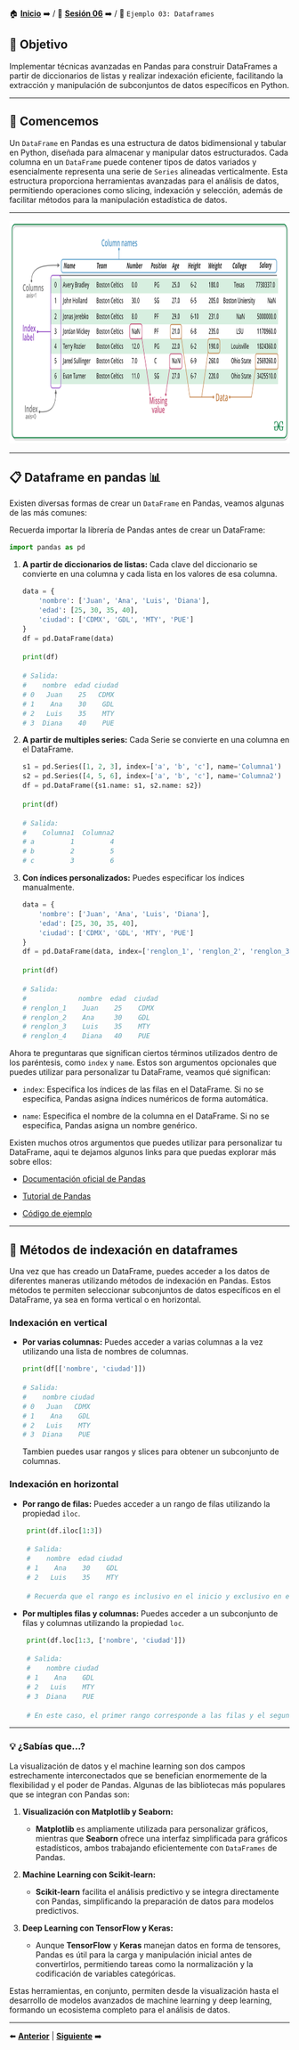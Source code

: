 🏠 [**Inicio**](../../Readme.md) ➡️ / 📖 [**Sesión 06**](../Readme.md) ➡️ / 📝 `Ejemplo 03: Dataframes`

## 🎯 Objetivo

Implementar técnicas avanzadas en Pandas para construir DataFrames a partir de diccionarios de listas y realizar indexación eficiente, facilitando la extracción y manipulación de subconjuntos de datos específicos en Python.

---

## 🚀 Comencemos

Un `DataFrame` en Pandas es una estructura de datos bidimensional y tabular en Python, diseñada para almacenar y manipular datos estructurados. Cada columna en un `DataFrame` puede contener tipos de datos variados y esencialmente representa una serie de `Series` alineadas verticalmente. Esta estructura proporciona herramientas avanzadas para el análisis de datos, permitiendo operaciones como slicing, indexación y selección, además de facilitar métodos para la manipulación estadística de datos.

---

<div align="center">
    <img src="/Sesion-06/Imagenes/Dataframe.png" alt="API" width="800" height="400">
</div>

---

## 📋 **Dataframe en pandas** 📊

Existen diversas formas de crear un `DataFrame` en Pandas, veamos algunas de las más comunes:

Recuerda importar la librería de Pandas antes de crear un DataFrame:

```python
import pandas as pd
```

1. **A partir de diccionarios de listas:** Cada clave del diccionario se convierte en una columna y cada lista en los valores de esa columna.
   ```python
   data = {
       'nombre': ['Juan', 'Ana', 'Luis', 'Diana'],
       'edad': [25, 30, 35, 40],
       'ciudad': ['CDMX', 'GDL', 'MTY', 'PUE']
   }
   df = pd.DataFrame(data)

   print(df)
   
   # Salida:
   #    nombre  edad ciudad
   # 0   Juan    25   CDMX
   # 1    Ana    30    GDL
   # 2   Luis    35    MTY
   # 3  Diana    40    PUE
   ```

2. **A partir de multiples series:** Cada Serie se convierte en una columna en el DataFrame.
   ```python
   s1 = pd.Series([1, 2, 3], index=['a', 'b', 'c'], name='Columna1')
   s2 = pd.Series([4, 5, 6], index=['a', 'b', 'c'], name='Columna2')
   df = pd.DataFrame({s1.name: s1, s2.name: s2})

   print(df)

   # Salida:
   #    Columna1  Columna2
   # a         1         4
   # b         2         5
   # c         3         6
   ```


3. **Con índices personalizados:** Puedes especificar los índices manualmente.
   ```python
   data = {
       'nombre': ['Juan', 'Ana', 'Luis', 'Diana'],
       'edad': [25, 30, 35, 40],
       'ciudad': ['CDMX', 'GDL', 'MTY', 'PUE']
   }
   df = pd.DataFrame(data, index=['renglon_1', 'renglon_2', 'renglon_3', 'renglon_4'])

   print(df)

   # Salida:
   #             nombre  edad  ciudad
   # renglon_1    Juan    25    CDMX
   # renglon_2    Ana     30    GDL
   # renglon_3    Luis    35    MTY
   # renglon_4    Diana   40    PUE
   ```

Ahora te preguntaras que significan ciertos términos utilizados dentro de los paréntesis, como `index` y `name`. Estos son argumentos opcionales que puedes utilizar para personalizar tu DataFrame, veamos qué significan:

- `index`: Especifica los índices de las filas en el DataFrame. Si no se especifica, Pandas asigna índices numéricos de forma automática.

- `name`: Especifica el nombre de la columna en el DataFrame. Si no se especifica, Pandas asigna un nombre genérico.

Existen muchos otros argumentos que puedes utilizar para personalizar tu DataFrame, aqui te dejamos algunos links para que puedas explorar más sobre ellos:

- [Documentación oficial de Pandas](https://pandas.pydata.org/pandas-docs/stable/reference/api/pandas.DataFrame.html)

- [Tutorial de Pandas](https://aprendepython.es/pypi/datascience/pandas/#dataframes)

- [Código de ejemplo](https://www.geeksforgeeks.org/python-pandas-dataframe/)

---

<!-- Metodos de indexacion en vertical y horizontal -->

## 📌 **Métodos de indexación en dataframes**

Una vez que has creado un DataFrame, puedes acceder a los datos de diferentes maneras utilizando métodos de indexación en Pandas. Estos métodos te permiten seleccionar subconjuntos de datos específicos en el DataFrame, ya sea en forma vertical o en horizontal.

### **Indexación en vertical**

- **Por varias columnas:** Puedes acceder a varias columnas a la vez utilizando una lista de nombres de columnas.
  ```python
  print(df[['nombre', 'ciudad']])

  # Salida:
  #    nombre ciudad
  # 0   Juan   CDMX
  # 1    Ana    GDL
  # 2   Luis    MTY
  # 3  Diana    PUE
  ```
   Tambien puedes usar rangos y slices para obtener un subconjunto de columnas.

### **Indexación en horizontal**

- **Por rango de filas:** Puedes acceder a un rango de filas utilizando la propiedad `iloc`.
  ```python
   print(df.iloc[1:3])

   # Salida:
   #    nombre  edad ciudad
   # 1    Ana    30    GDL
   # 2   Luis    35    MTY

   # Recuerda que el rango es inclusivo en el inicio y exclusivo en el final.
  ```


- **Por multiples filas y columnas:** Puedes acceder a un subconjunto de filas y columnas utilizando la propiedad `loc`.
  ```python
   print(df.loc[1:3, ['nombre', 'ciudad']])

   # Salida:
   #    nombre ciudad
   # 1    Ana    GDL
   # 2   Luis    MTY
   # 3  Diana    PUE

   # En este caso, el primer rango corresponde a las filas y el segundo rango a las columnas.
  ```


---

### 💡 **¿Sabías que...?**

La visualización de datos y el machine learning son dos campos estrechamente interconectados que se benefician enormemente de la flexibilidad y el poder de Pandas. Algunas de las bibliotecas más populares que se integran con Pandas son:

1. **Visualización con Matplotlib y Seaborn:** 
   - **Matplotlib** es ampliamente utilizada para personalizar gráficos, mientras que **Seaborn** ofrece una interfaz simplificada para gráficos estadísticos, ambos trabajando eficientemente con `DataFrames` de Pandas.

2. **Machine Learning con Scikit-learn:**
   - **Scikit-learn** facilita el análisis predictivo y se integra directamente con Pandas, simplificando la preparación de datos para modelos predictivos.

3. **Deep Learning con TensorFlow y Keras:**
   - Aunque **TensorFlow** y **Keras** manejan datos en forma de tensores, Pandas es útil para la carga y manipulación inicial antes de convertirlos, permitiendo tareas como la normalización y la codificación de variables categóricas.

Estas herramientas, en conjunto, permiten desde la visualización hasta el desarrollo de modelos avanzados de machine learning y deep learning, formando un ecosistema completo para el análisis de datos.

---

⬅️ [**Anterior**](../Readme.md) | [**Siguiente**](../Ejemplo-04/Readme.md) ➡️
